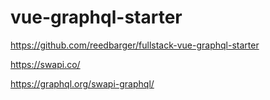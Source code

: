 # vue-graphql-starter

https://github.com/reedbarger/fullstack-vue-graphql-starter

https://swapi.co/

https://graphql.org/swapi-graphql/